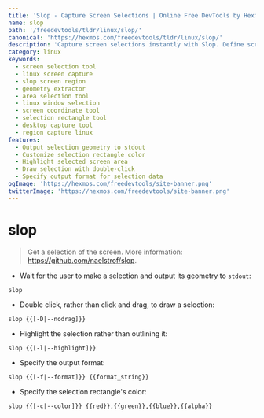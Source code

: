 ```yaml
---
title: 'Slop - Capture Screen Selections | Online Free DevTools by Hexmos'
name: slop
path: '/freedevtools/tldr/linux/slop/'
canonical: 'https://hexmos.com/freedevtools/tldr/linux/slop/'
description: 'Capture screen selections instantly with Slop. Define screen regions and retrieve geometry data for scripting. Free online tool, no registration required.'
category: linux
keywords:
  - screen selection tool
  - linux screen capture
  - slop screen region
  - geometry extractor
  - area selection tool
  - linux window selection
  - screen coordinate tool
  - selection rectangle tool
  - desktop capture tool
  - region capture linux
features:
  - Output selection geometry to stdout
  - Customize selection rectangle color
  - Highlight selected screen area
  - Draw selection with double-click
  - Specify output format for selection data
ogImage: 'https://hexmos.com/freedevtools/site-banner.png'
twitterImage: 'https://hexmos.com/freedevtools/site-banner.png'
---
```


# slop

> Get a selection of the screen.
> More information: <https://github.com/naelstrof/slop>.

- Wait for the user to make a selection and output its geometry to `stdout`:

`slop`

- Double click, rather than click and drag, to draw a selection:

`slop {{[-D|--nodrag]}}`

- Highlight the selection rather than outlining it:

`slop {{[-l|--highlight]}}`

- Specify the output format:

`slop {{[-f|--format]}} {{format_string}}`

- Specify the selection rectangle's color:

`slop {{[-c|--color]}} {{red}},{{green}},{{blue}},{{alpha}}`
